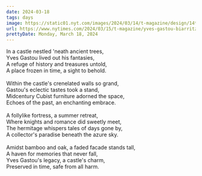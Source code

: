 ```yaml
---
date: 2024-03-18
tags: days
image: https://static01.nyt.com/images/2024/03/14/t-magazine/design/14tamg-Gastou-slide-NNX0-copy/14tamg-Gastou-slide-NNX0-facebookJumbo.jpg
url: https://www.nytimes.com/2024/03/15/t-magazine/yves-gastou-biarritz-france-home.html
prettyDate: Monday, March 18, 2024
---
```

In a castle nestled 'neath ancient trees,<br>Yves Gastou lived out his fantasies,<br>A refuge of history and treasures untold,<br>A place frozen in time, a sight to behold.<br><br>Within the castle's crenelated walls so grand,<br>Gastou's eclectic tastes took a stand,<br>Midcentury Cubist furniture adorned the space,<br>Echoes of the past, an enchanting embrace.<br><br>A follylike fortress, a summer retreat,<br>Where knights and romance did sweetly meet,<br>The hermitage whispers tales of days gone by,<br>A collector's paradise beneath the azure sky.<br><br>Amidst bamboo and oak, a faded facade stands tall,<br>A haven for memories that never fall,<br>Yves Gastou's legacy, a castle's charm,<br>Preserved in time, safe from all harm.